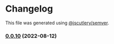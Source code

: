 # Changelog

This file was generated using [@jscutlery/semver](https://github.com/jscutlery/semver).

### [0.0.10](https://github.com/HausDAO/daohaus-monorepo/compare/dao-data@0.0.9...dao-data@0.0.10) (2022-08-12)
